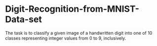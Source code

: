 # Digit-Recognition-from-MNIST-Data-set
The task is to classify a given image of a handwritten digit into one of 10 classes representing integer values from 0 to 9, inclusively.
